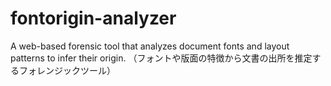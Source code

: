 # fontorigin-analyzer
A web-based forensic tool that analyzes document fonts and layout patterns to infer their origin. （フォントや版面の特徴から文書の出所を推定するフォレンジックツール）
